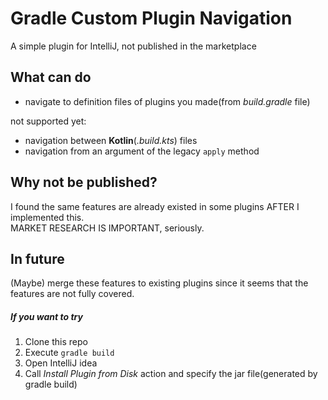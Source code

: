 # Gradle Custom Plugin Navigation
A simple plugin for IntelliJ, not published in the marketplace

## What can do
- navigate to definition files of plugins you made(from _build.gradle_ file)

not supported yet: 
- navigation between **Kotlin**(_.build.kts_) files
- navigation from an argument of the legacy `apply` method 

## Why not be published?
I found the same features are already existed in some plugins AFTER I implemented this.  
MARKET RESEARCH IS IMPORTANT, seriously.

## In future
(Maybe) merge these features to existing plugins since it seems that the features are not fully covered.

##### If you want to try
1. Clone this repo
2. Execute `gradle build`
3. Open IntelliJ idea 
4. Call _Install Plugin from Disk_ action and specify the jar file(generated by gradle build)
